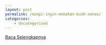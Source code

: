 ```yaml
---
layout: post
permalink: /mimpi-ingin-memakan-buah-nanas/
categories:
    - Uncategorized
---
```


[Baca Selengkapnya](/09)